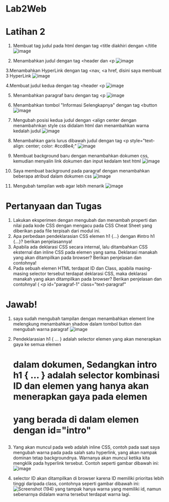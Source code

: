 # Lab2Web
# Latihan 2
1. Membuat tag judul pada html dengan tag <title diakhiri dengan </title
![image](https://github.com/user-attachments/assets/70825bd7-cc4f-4762-b10e-328183ab9f9f)

2. Menambahkan judul dengan tag <header dan <p
![image](https://github.com/user-attachments/assets/c30f9298-a850-4592-bdbe-8f4623c6340b)

3.Menambahkan HyperLink dengan tag <nav, <a href, disini saya membuat 3 HyperLink
![image](https://github.com/user-attachments/assets/59bb2cf7-b64c-42e2-a6f5-f74054034ebe)

4.Membuat judul kedua dengan tag <header <p
![image](https://github.com/user-attachments/assets/2e945038-59bf-4881-87f7-155f7d35c1ec)

5. Menambahkan paragraf baru dengan tag <p
![image](https://github.com/user-attachments/assets/fb2b2462-dc83-4dcb-801f-287c6900b115)

6. Menambahkan tombol "Informasi Selengkapnya" dengan tag <button
![image](https://github.com/user-attachments/assets/45601b51-7991-4e43-a987-fdb9141336ec)

7. Mengubah posisi kedua judul dengan <align center dengan menambahnkan style css didalam html dan menambahkan warna kedalah judul
![image](https://github.com/user-attachments/assets/1107bd9e-d3c2-44b4-ab82-6279aaf0bfae)

8. Menambahkan garis lurus dibawah judul dengan tag <p style="text-align: center; color: #ccd8e4;"
![image](https://github.com/user-attachments/assets/a2f3edc7-576a-434b-82db-647f6a378c94)

9. Membuat background baru dengan menambahkan dokumen css, kemudian menyalin link dokumen dan input kedalam text html
   ![image](https://github.com/user-attachments/assets/f0f4f5b3-2538-4650-912a-3ec98cd71fc2)

10. Saya membuat background pada paragraf dengan menambahkan beberapa atribud dalam dokumen css
![image](https://github.com/user-attachments/assets/4eb224cf-814b-41d3-a263-2ec7c9f9d3a9)

11. Mengubah tampilan web agar lebih menarik 
![image](https://github.com/user-attachments/assets/0a33ba60-b0a5-4821-b303-dea5ca9f1931)

# Pertanyaan dan Tugas
1. Lakukan eksperimen dengan mengubah dan menambah properti dan nilai pada kode CSS
dengan mengacu pada CSS Cheat Sheet yang diberikan pada file terpisah dari modul ini.
2. Apa perbedaan pendeklarasian CSS elemen h1 {...} dengan #intro h1 {...}? berikan
penjelasannya!
3. Apabila ada deklarasi CSS secara internal, lalu ditambahkan CSS eksternal dan inline CSS pada
elemen yang sama. Deklarasi manakah yang akan ditampilkan pada browser? Berikan
penjelasan dan contohnya!
4. Pada sebuah elemen HTML terdapat ID dan Class, apabila masing-masing selector tersebut
terdapat deklarasi CSS, maka deklarasi manakah yang akan ditampilkan pada browser?
Berikan penjelasan dan contohnya! ( <p id="paragraf-1" class="text-paragraf"

# Jawab!
1. saya sudah mengubah tampilan dengan menambahkan element line melengkung menambahkan shadow dalam tombol button dan mengubah warna paragraf
![image](https://github.com/user-attachments/assets/bf8f8058-bcff-4745-b62c-0c9ba96f8f8c)

2. Pendeklarasian h1 { ... } adalah selector elemen yang akan menerapkan gaya ke semua elemen <h1> dalam dokumen,
Sedangkan intro h1 { ... } adalah selector kombinasi ID dan elemen yang hanya akan menerapkan gaya pada elemen <h1> yang berada di dalam elemen dengan id="intro"

3. Yang akan muncul pada web adalah inline CSS, contoh pada saat saya mengubah warna pada pada salah satu hyperlink, yang akan nampak dominan tetap backgroundnya. Warnanya akan muncul ketika kita mengklik pada hyperlink tersebut. Contoh seperti gambar dibawah ini:
![image](https://github.com/user-attachments/assets/a3679214-ed42-46fb-9068-b4477de7a486)

4. selector ID akan ditampilkan di browser karena ID memiliki prioritas lebih tinggi daripada class, contohnya seperti gambar dibawah ini:
![Screenshot (194)](https://github.com/user-attachments/assets/7ed3785d-1af6-4bb9-b879-0573386cf98f)
yang tampak hanya warna yang memiliki id, namun sebenarnya didalam warna tersebut terdapat warna lagi.

  




